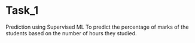 # Task_1
Prediction using Supervised ML
To predict the percentage of marks of the students based on the number of hours they studied.
